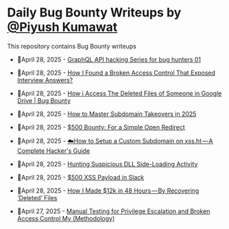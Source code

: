 # Daily Bug Bounty Writeups by [@Piyush Kumawat](https://twitter.com/piyush_supiy) 
This repository contains Bug Bounty writeups

<!-- BLOG-POST-LIST:START -->
 - 💯April 28, 2025 - [GraphQL API hacking Series for bug hunters 01](https://medium.com/@lancersiromony/graphql-api-hacking-series-for-bug-hunters-01-4db602685d16?source=rss------bug_bounty-5) 

 - 💯April 28, 2025 - [How I Found a Broken Access Control That Exposed Interview Answers?](https://osintteam.blog/how-i-found-a-broken-access-control-vulnerability-that-exposed-interview-answers-e353128f6883?source=rss------bug_bounty-5) 

 - 💯April 28, 2025 - [How i Access The Deleted Files of Someone in Google Drive | Bug Bounty](https://ph-hitachi.medium.com/how-i-access-the-deleted-files-of-someone-in-google-drive-bug-bounty-eac134df1de4?source=rss------bug_bounty-5) 

 - 💯April 28, 2025 - [How to Master Subdomain Takeovers in 2025](https://infosecwriteups.com/how-to-master-subdomain-takeovers-in-2025-023f9f4817af?source=rss------bug_bounty-5) 

 - 💯April 28, 2025 - [$500 Bounty: For a Simple Open Redirect](https://infosecwriteups.com/500-bounty-for-a-simple-open-redirect-a34051071a5c?source=rss------bug_bounty-5) 

 - 💯April 28, 2025 - [☁️How to Setup a Custom Subdomain on xss.ht — A Complete Hacker&#39;s Guide](https://infosecwriteups.com/%EF%B8%8Fhow-to-setup-a-custom-subdomain-on-xss-ht-a-complete-hackers-guide-a0018704c391?source=rss------bug_bounty-5) 

 - 💯April 28, 2025 - [Hunting Suspicious DLL Side-Loading Activity](https://medium.com/@paritoshblogs/hunting-suspicious-dll-side-loading-activity-5d919f018ac6?source=rss------bug_bounty-5) 

 - 💯April 28, 2025 - [$500 XSS Payload in Slack](https://osintteam.blog/500-xss-payload-in-slack-0b99de50f4df?source=rss------bug_bounty-5) 

 - 💯April 28, 2025 - [How I Made $12k in 48 Hours — By Recovering ‘Deleted’ Files](https://medium.com/@ibtissamhammadi/how-i-made-12k-in-48-hours-by-recovering-deleted-files-57bf7289ab9e?source=rss------bug_bounty-5) 

 - 💯April 27, 2025 - [Manual Testing for Privilege Escalation and Broken Access Control My &lpar;Methodology&rpar;](https://medium.com/@kroush333/manual-testing-for-privilege-escalation-and-broken-access-control-my-methodology-a3b9f41b82a2?source=rss------bug_bounty-5) 
<!-- BLOG-POST-LIST:END -->
